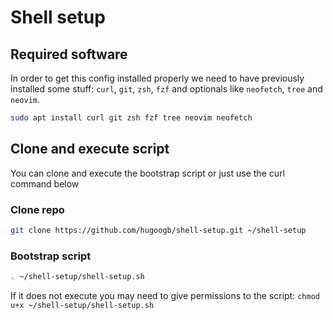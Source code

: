 # Shell setup

## Required software

In order to get this config installed properly we need to have previously installed some stuff: `curl`, `git`, `zsh`, `fzf` and optionals like `neofetch`, `tree` and `neovim`.

```sh
sudo apt install curl git zsh fzf tree neovim neofetch
```

## Clone and execute script

You can clone and execute the bootstrap script or just use the curl command below

### Clone repo

```sh
git clone https://github.com/hugoogb/shell-setup.git ~/shell-setup
```

### Bootstrap script

```sh
. ~/shell-setup/shell-setup.sh
```

If it does not execute you may need to give permissions to the script: `chmod u+x ~/shell-setup/shell-setup.sh`

